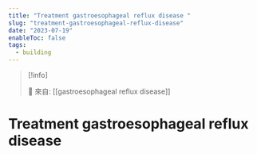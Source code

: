 ```yaml
---
title: "Treatment gastroesophageal reflux disease "
slug: "treatment-gastroesophageal-reflux-disease"
date: "2023-07-19"
enableToc: false
tags:
  - building
---
```


> [!info]
>
> 🌱 來自: [[gastroesophageal reflux disease]]

# Treatment gastroesophageal reflux disease
